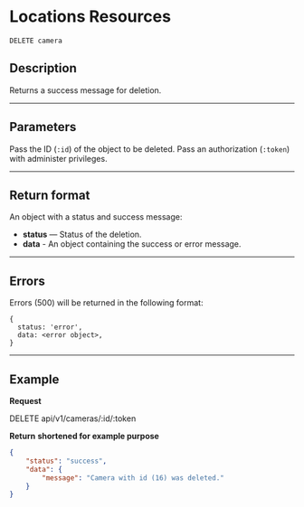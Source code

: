# Locations Resources

    DELETE camera

## Description
Returns a success message for deletion.

***

## Parameters

Pass the ID (`:id`) of the object to be deleted.
Pass an authorization (`:token`) with administer privileges.

***

## Return format
An object with a status and success message:

- **status** — Status of the deletion.
- **data** - An object containing the success or error message.

***

## Errors
Errors (500) will be returned in the following format:
```
{
  status: 'error',
  data: <error object>,
}
```

***

## Example
**Request**

   DELETE api/v1/cameras/:id/:token

**Return** __shortened for example purpose__
``` json
{
    "status": "success",
    "data": {
        "message": "Camera with id (16) was deleted."
    }
}
```

